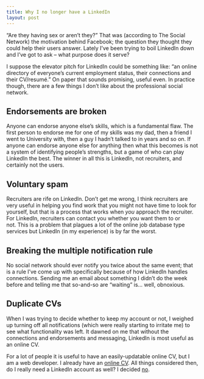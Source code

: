 ```yaml
---
title: Why I no longer have a LinkedIn
layout: post
---
```


“Are they having sex or aren’t they?” That was (according to The Social Network) the motivation behind Facebook; the question they thought they could help their users answer. Lately I’ve been trying to boil LinkedIn down and I’ve got to ask – what purpose does it serve?

I suppose the elevator pitch for LinkedIn could be something like: “an online directory of everyone’s current employment status, their connections and their CV/resumé.” On paper that sounds promising, useful even. In practice though, there are a few things I don’t like about the professional social network.

## Endorsements are broken

Anyone can endorse anyone else’s skills, which is a fundamental flaw. The first person to endorse me for one of my skills was my dad, then a friend I went to University with, then a guy I hadn’t talked to in years and so on. If anyone can endorse anyone else for anything then what this becomes is not a system of identifying people’s strengths, but a game of who can play LinkedIn the best. The winner in all this is LinkedIn, not recruiters, and certainly not the users.

## Voluntary spam

Recruiters are rife on LinkedIn. Don’t get me wrong, I think recruiters are very useful in helping you find work that you might not have time to look for yourself, but that is a process that works when _you_ approach the recruiter. For LinkedIn, recruiters can contact you whether you want them to or not. This is a problem that plagues a lot of the online job database type services but LinkedIn (in my experience) is by far the worst.

## Breaking the multiple notification rule

No social network should ever notify you twice about the same event; that is a rule I’ve come up with specifically because of how LinkedIn handles connections. Sending me an email about something I didn’t do the week before and telling me that so-and-so are “waiting” is… well, obnoxious.

## Duplicate CVs

When I was trying to decide whether to keep my account or not, I weighed up turning off all notifications (which were really starting to irritate me) to see what functionality was left. It dawned on me that without the connections and endorsements and messaging, LinkedIn is most useful as an online CV.

For a lot of people it is useful to have an easily-updatable online CV, but I am a web developer. I already have an [online CV][cv-link]. All things considered then, do I really need a LinkedIn account as well? I decided [no][linkedin-link].

[cv-link]: http://cv.liamnewmarch.co.uk/
[linkedin-link]: http://uk.linkedin.com/pub/liam-newmarch/27/87/a89
